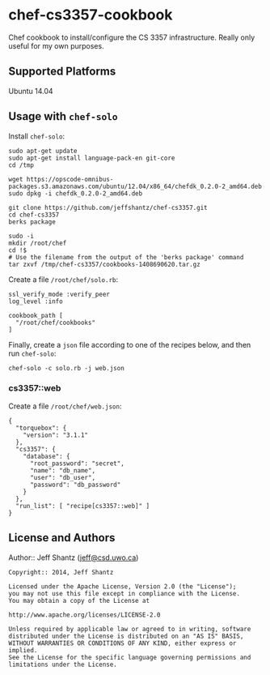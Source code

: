 # chef-cs3357-cookbook

Chef cookbook to install/configure the CS 3357 infrastructure.  Really only useful for my own purposes.

## Supported Platforms

Ubuntu 14.04

## Usage with `chef-solo`

Install `chef-solo`:

```
sudo apt-get update
sudo apt-get install language-pack-en git-core
cd /tmp

wget https://opscode-omnibus-packages.s3.amazonaws.com/ubuntu/12.04/x86_64/chefdk_0.2.0-2_amd64.deb
sudo dpkg -i chefdk_0.2.0-2_amd64.deb

git clone https://github.com/jeffshantz/chef-cs3357.git
cd chef-cs3357
berks package

sudo -i
mkdir /root/chef
cd !$
# Use the filename from the output of the 'berks package' command
tar zxvf /tmp/chef-cs3357/cookbooks-1408690620.tar.gz
```

Create a file `/root/chef/solo.rb`:

```
ssl_verify_mode :verify_peer
log_level :info

cookbook_path [
  "/root/chef/cookbooks"
]
```

Finally, create a `json` file according to one of the recipes below, and then run `chef-solo`:

```
chef-solo -c solo.rb -j web.json
```

### cs3357::web

Create a file `/root/chef/web.json`:

```
{
  "torquebox": {
    "version": "3.1.1"
  },
  "cs3357": {
    "database": {
      "root_password": "secret",
      "name": "db_name",
      "user": "db_user",
      "password": "db_password"
    }
  },
  "run_list": [ "recipe[cs3357::web]" ]
}
```

## License and Authors

Author:: Jeff Shantz (<jeff@csd.uwo.ca>)

```text
Copyright:: 2014, Jeff Shantz

Licensed under the Apache License, Version 2.0 (the "License");
you may not use this file except in compliance with the License.
You may obtain a copy of the License at

http://www.apache.org/licenses/LICENSE-2.0

Unless required by applicable law or agreed to in writing, software
distributed under the License is distributed on an "AS IS" BASIS,
WITHOUT WARRANTIES OR CONDITIONS OF ANY KIND, either express or implied.
See the License for the specific language governing permissions and
limitations under the License.
```

